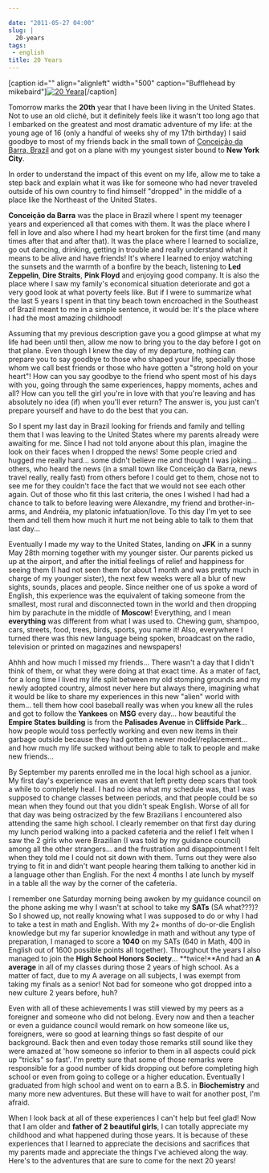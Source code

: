 ```yaml
---

date: "2011-05-27 04:00"
slug: |
  20-years
tags:
 - english
title: 20 Years
---
```


\[caption id="" align="alignleft" width="500" caption="Bufflehead by
mikebaird"\][![20
Yeara](http://farm4.static.flickr.com/3526/3205109490_b518510438_d.jpg)](http://www.flickr.com/photos/mikebaird/3205109490/)\[/caption\]

Tomorrow marks the **20th** year that I have been living in the United
States. Not to use an old cliché, but it definitely feels like it wasn't
too long ago that I embarked on the greatest and most dramatic adventure
of my life: at the young age of 16 (only a handful of weeks shy of my
17th birthday) I said goodbye to most of my friends back in the small
town of [Conceição da Barra,
Brazil](http://maps.google.com/maps?f=q&source=s_q&hl=en&geocode=&q=Concei%C3%A7%C3%A3o+da+Barra,+Brazil&sll=35.930614,-79.030687&sspn=0.013691,0.015428&ie=UTF8&hq=&hnear=Concei%C3%A7%C3%A3o+da+Barra+-+Esp%C3%ADrito+Santo,+Brazil&t=h&z=10)
and got on a plane with my youngest sister bound to **New York City**.

In order to understand the impact of this event on my life, allow me to
take a step back and explain what it was like for someone who had never
traveled outside of his own country to find himself "dropped" in the
middle of a place like the Northeast of the United States.

**Conceição da Barra** was the place in Brazil where I spent my teenager
years and experienced all that comes with them. It was the place where I
fell in love and also where I had my heart broken for the first
time (and many times after that and after that). It was the place where
I learned to socialize, go out dancing, drinking, getting in trouble and
really understand what it means to be alive and have friends! It's where
I learned to enjoy watching the sunsets and the warmth of a bonfire by
the beach, listening to **Led Zeppelin**, **Dire Straits**, **Pink
Floyd** and enjoying good company. It is also the place where I saw my
family's economical situation deteriorate and got a very good look at
what poverty feels like. But if I were to summarize what the last 5
years I spent in that tiny beach town encroached in the Southeast of
Brazil meant to me in a simple sentence, it would be: It's the place
where I had the most amazing childhood!

Assuming that my previous description gave you a good glimpse at what my
life had been until then, allow me now to bring you to the day before I
got on that plane. Even though I knew the day of my departure, nothing
can prepare you to say goodbye to those who shaped your life, specially
those whom we call best friends or those who have gotten a "strong hold
on your heart"! How can you say goodbye to the friend who spent most of
his days with you, going through the same experiences, happy moments,
aches and all? How can you tell the girl you're in love with that you're
leaving and has absolutely no idea (if) when you'll ever return? The
answer is, you just can't prepare yourself and have to do the best that
you can.

So I spent my last day in Brazil looking for friends and family and
telling them that I was leaving to the United States where my parents
already were awaiting for me. Since I had not told anyone about this
plan, imagine the look on their faces when I dropped the news! Some
people cried and hugged me really hard... some didn't believe me and
thought I was joking... others, who heard the news (in a small town like
Conceição da Barra, news travel really, really fast) from others before
I could get to them, chose not to see me for they couldn't face the fact
that we would not see each other again. Out of those who fit this last
criteria, the ones I wished I had had a chance to talk to before leaving
were Alexandre, my friend and brother-in-arms, and Andréia, my
platonic infatuation/love. To this day I'm yet to see them and tell them
how much it hurt me not being able to talk to them that last day...

Eventually I made my way to the United States, landing on **JFK** in a
sunny May 28th morning together with my younger sister. Our parents
picked us up at the airport, and after the initial feelings of relief
and happiness for seeing them (I had not seen them for about 1 month and
was pretty much in charge of my younger sister), the next few weeks were
all a blur of new sights, sounds, places and people. Since neither one
of us spoke a word of English, this experience was the equivalent of
taking someone from the smallest, most rural and disconnected town in
the world and then dropping him by parachute in the middle of
**Moscow**! Everything, and I mean **everything** was different from
what I was used to. Chewing gum, shampoo, cars, streets, food, trees,
birds, sports, you name it! Also, everywhere I turned there was this new
language being spoken, broadcast on the radio, television or printed on
magazines and newspapers!

Ahhh and how much I missed my friends... There wasn't a day that I
didn't think of them, or what they were doing at that exact time. As a
mater of fact, for a long time I lived my life split between my old
stomping grounds and my newly adopted country, almost never here but
always there, imagining what it would be like to share my experiences in
this new "alien" world with them... tell them how cool baseball really
was when you knew all the rules and got to follow the **Yankees** on
**MSG** every day... how beautiful the **Empire States building** is
from the **Palisades Avenue** in **Cliffside Park**... how people would
toss perfectly working and even new items in their garbage outside
because they had gotten a newer model/replacement... and how much my
life sucked without being able to talk to people and make new friends...

By September my parents enrolled me in the local high school as a
junior. My first day's experience was an event that left pretty deep
scars that took a while to completely heal. I had no idea what my
schedule was, that I was supposed to change classes between periods, and
that people could be so mean when they found out that you didn't speak
English. Worse of all for that day was being ostracized by the few
Brazilians I encountered also attending the same high school. I clearly
remember on that first day during my lunch period walking into a packed
cafeteria and the relief I felt when I saw the 2 girls who were
Brazilian (I was told by my guidance council) among all the other
strangers... and the frustration and disappointment I felt when they
told me I could not sit down with them. Turns out they were also trying
to fit in and didn't want people hearing them talking to another kid in
a language other than English. For the next 4 months I ate lunch by
myself in a table all the way by the corner of the cafeteria.

I remember one Saturday morning being awoken by my guidance council on
the phone asking me why I wasn't at school to take my **SATs** (SA
what???)? So I showed up, not really knowing what I was supposed to do
or why I had to take a test in math and English. With my 2+ months of
do-or-die English knowledge but my far superior knowledge in math and
without any type of preparation, I managed to score a **1040** on my
SATs (640 in Math, 400 in English out of 1600 possible points all
together). Throughout the years I also managed to join the **High School
Honors Society**... **twice!**And had an **A average** in all of my
classes during those 2 years of high school. As a matter of fact, due to
my A average on all subjects, I was exempt from taking my finals as a
senior! Not bad for someone who got dropped into a new culture 2 years
before, huh?

Even with all of these achievements I was still viewed by my peers as a
foreigner and someone who did not belong. Every now and then a teacher
or even a guidance council would remark on how someone like us,
foreigners, were so good at learning things so fast despite of our
background. Back then and even today those remarks still sound like they
were amazed at 'how someone so inferior to them in all aspects could
pick up "tricks" so fast'. I'm pretty sure that some of those remarks
were responsible for a good number of kids dropping out before
completing high school or even from going to college or a higher
education. Eventually I graduated from high school and went on to earn a
B.S. in **Biochemistry** and many more new adventures. But these will
have to wait for another post, I'm afraid.

When I look back at all of these experiences I can't help but feel glad!
Now that I am older and **father of 2 beautiful girls**, I can totally
appreciate my childhood and what happened during those years. It is
because of these experiences that I learned to appreciate the decisions
and sacrifices that my parents made and appreciate the things I've
achieved along the way. Here's to the adventures that are sure to come
for the next 20 years!
